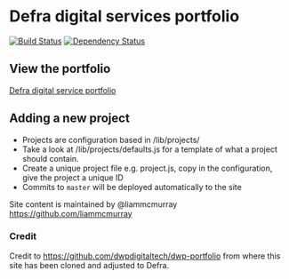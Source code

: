 # Defra digital services portfolio

[![Build Status](https://travis-ci.org/EnvironmentAgency/defra-portfolio.svg?branch=master)](https://travis-ci.org/DEFRA/defra-portfolio)
[![Dependency Status](https://david-dm.org/environmentagency/defra-portfolio.svg)](https://david-dm.org/DEFRA/defra-portfolio)

## View the portfolio
[Defra digital service portfolio](http://defra-digital-services.herokuapp.com/)

## Adding a new project
- Projects are configuration based in /lib/projects/
- Take a look at /lib/projects/defaults.js for a template of what a project should contain.
- Create a unique project file e.g. project.js, copy in the configuration, give the project a unique ID
- Commits to `master` will be deployed automatically to the site

Site content is maintained by @liammcmurray https://github.com/liammcmurray

### Credit

Credit to https://github.com/dwpdigitaltech/dwp-portfolio from where this site has been cloned and adjusted to Defra.
